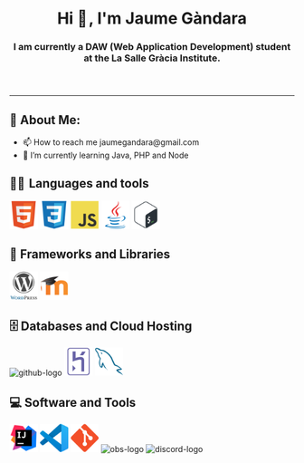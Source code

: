 <header>
        <h1 align="center">Hi 👋 , I'm Jaume Gàndara</h1>
        <h3 align="center">I am currently a DAW (Web Application Development) student at the La Salle Gràcia Institute.</h3>
    </header>
    <hr>
    <main>
        <section>
            <h2>📜 About Me:</h2>
            <ul>
                <li>📫 How to reach me jaumegandara@gmail.com</li>
                <li>🌱 I’m currently learning Java, PHP and Node</li>
            </ul>
        </section>
        <section>
            <h2>👨‍💻  Languages and tools</h2>
            <div>
                <img src="https://raw.githubusercontent.com/devicons/devicon/1119b9f84c0290e0f0b38982099a2bd027a48bf1/icons/html5/html5-original.svg" alt="html5-original.svg" width="50px" height="50px">
                <img src="https://raw.githubusercontent.com/devicons/devicon/1119b9f84c0290e0f0b38982099a2bd027a48bf1/icons/css3/css3-original.svg" alt="css3-original.svg" width="50px" height="50px">
                <img src="https://raw.githubusercontent.com/devicons/devicon/1119b9f84c0290e0f0b38982099a2bd027a48bf1/icons/javascript/javascript-original.svg" alt="javascript-original.svg" width="50px" height="50px">
                <img src="https://raw.githubusercontent.com/devicons/devicon/1119b9f84c0290e0f0b38982099a2bd027a48bf1/icons/java/java-original.svg" alt="java-original.svg" width="50px" height="50px">
                <img src="https://github.com/devicons/devicon/blob/master/icons/bash/bash-original.svg" alt="bash-original.svg" width="50px" height="50px">
            </div>
        </section>
        <section>
            <h2>🧰 Frameworks and Libraries</h2>
            <div>
                <img src="https://raw.githubusercontent.com/devicons/devicon/1119b9f84c0290e0f0b38982099a2bd027a48bf1/icons/wordpress/wordpress-original.svg" alt="wordpress-original.svg" width="50px" height="50px">
                <img src="https://raw.githubusercontent.com/devicons/devicon/1119b9f84c0290e0f0b38982099a2bd027a48bf1/icons/moodle/moodle-original.svg" alt="moodle-original.svg" width="50px" height="50px">
            </div>
        </section>
        <section>
            <h2>🗄️ Databases and Cloud Hosting</h2>
            <div>
                <img src="https://imgs.search.brave.com/mPoytP4cN2HFFNSvzXPhNSB3vVD9QduQVwmMnvQZ6Yk/rs:fit:512:512:1/g:ce/aHR0cHM6Ly9jZG4w/Lmljb25maW5kZXIu/Y29tL2RhdGEvaWNv/bnMvc2hpZnQtbG9n/b3R5cGVzLzMyL0dp/dGh1Yi01MTIucG5n" alt="github-logo" width="50px" height="50px">
                <img src="https://raw.githubusercontent.com/devicons/devicon/1119b9f84c0290e0f0b38982099a2bd027a48bf1/icons/heroku/heroku-original.svg" alt="heroku-original.svg" width="50px" height="50px">
                <img src="https://raw.githubusercontent.com/devicons/devicon/1119b9f84c0290e0f0b38982099a2bd027a48bf1/icons/mysql/mysql-original.svg" alt="mysql-original.svg" width="50px" height="50px">
            </div>
        </section>
        <section>
            <h2>💻 Software and Tools</h2>
            <div>
                <img src="https://raw.githubusercontent.com/devicons/devicon/1119b9f84c0290e0f0b38982099a2bd027a48bf1/icons/intellij/intellij-original.svg" alt="intellij-original.svg" width="50px" height="50px">
                <img src="https://raw.githubusercontent.com/devicons/devicon/1119b9f84c0290e0f0b38982099a2bd027a48bf1/icons/vscode/vscode-original.svg" alt="vscode-original.svg" width="50px" height="50px">
                <img src="https://raw.githubusercontent.com/devicons/devicon/1119b9f84c0290e0f0b38982099a2bd027a48bf1/icons/git/git-original.svg" alt="git-original.svg" width="50px" height="50px">
                <img src="https://imgs.search.brave.com/fVptdn12f1PYTY9-qe2oVcIlWT1b7q0C1iMMEpBC9cI/rs:fit:1024:1024:1/g:ce/aHR0cHM6Ly80LmJw/LmJsb2dzcG90LmNv/bS8tc2lxT2ZiS3hV/WU0vV0xoYnczZVJZ/R0kvQUFBQUFBQUFM/NXcvRGFQVmVkZUM3/c0lhTnNuMEFfd1lG/U09zMEZWajRhWW1B/Q0xjQi9zMTYwMC9v/YnMucG5n" alt="obs-logo" width="50px" height="50px">
                <img src="https://imgs.search.brave.com/X5osh53BWk_TAgQ_8g8KbCCWEFjaPgCbB_0ou6itvSk/rs:fit:1200:1200:1/g:ce/aHR0cHM6Ly9sb2dv/ZG93bmxvYWQub3Jn/L3dwLWNvbnRlbnQv/dXBsb2Fkcy8yMDE3/LzExL2Rpc2NvcmQt/bG9nby0yLTEucG5n" alt="discord-logo" width="50px" height="50px">
            </div>
        </section>
    </main>
